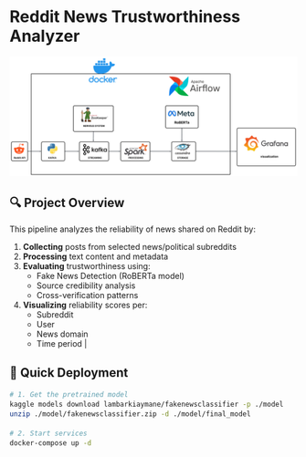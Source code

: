 # Reddit News Trustworthiness Analyzer

![Pipeline Diagram](project_architecture.png)

## 🔍 Project Overview

This pipeline analyzes the reliability of news shared on Reddit by:
1. **Collecting** posts from selected news/political subreddits
2. **Processing** text content and metadata
3. **Evaluating** trustworthiness using:
   - Fake News Detection (RoBERTa model)
   - Source credibility analysis
   - Cross-verification patterns
4. **Visualizing** reliability scores per:
   - Subreddit
   - User
   - News domain
   - Time period
     |

## 🚀 Quick Deployment

```bash
# 1. Get the pretrained model
kaggle models download lambarkiaymane/fakenewsclassifier -p ./model
unzip ./model/fakenewsclassifier.zip -d ./model/final_model

# 2. Start services
docker-compose up -d
